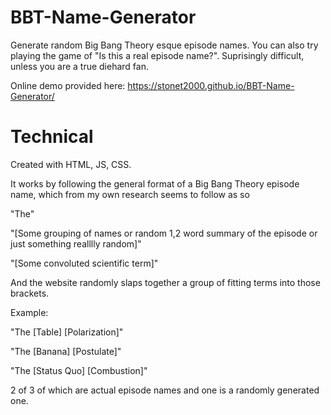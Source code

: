 # BBT-Name-Generator
Generate random Big Bang Theory esque episode names. You can also try playing the game of "Is this a real episode name?". Suprisingly difficult, unless you are a true diehard fan.

Online demo provided here: https://stonet2000.github.io/BBT-Name-Generator/

# Technical
Created with HTML, JS, CSS.

It works by following the general format of a Big Bang Theory episode name, which from my own research seems to follow as so

"The" 

"[Some grouping of names or random 1,2 word summary of the episode or just something realllly random]"

"[Some convoluted scientific term]"

And the website randomly slaps together a group of fitting terms into those brackets.

Example:

"The [Table] [Polarization]"

"The [Banana] [Postulate]"

"The [Status Quo] [Combustion]"

2 of 3 of which are actual episode names and one is a randomly generated one.
